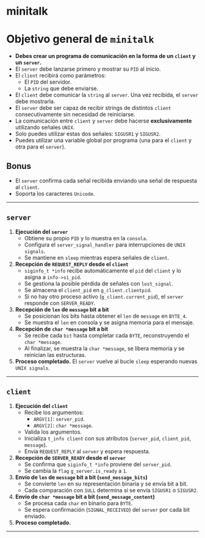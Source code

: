 # minitalk

# Objetivo general de `minitalk`

- **Debes crear un programa de comunicación en la forma de un `client` y un `server`.**
- El `server` debe lanzarse primero y mostrar su `PID` al inicio.
- El `client` recibirá como parámetros:
  - El `PID` del servidor.
  - La `string` que debe enviarse.
- El `client` debe comunicar la `string` al `server`. Una vez recibida, el `server` debe mostrarla.
- El `server` debe ser capaz de recibir strings de distintos `client` consecutivamente sin necesidad de reiniciarse.
- La comunicación entre `client` y `server` debe hacerse **exclusivamente** utilizando señales `UNIX`.
- Solo puedes utilizar estas dos señales: `SIGUSR1` y `SIGUSR2`.
- Puedes utilizar una variable global por programa (una para el `client` y otra para el `server`).

## **Bonus**

- El `server` confirma cada señal recibida enviando una señal de respuesta al `client`.
- Soporta los caracteres `Unicode`.

---

## **`server`**

1. **Ejecución del `server`**
    - Obtiene su propio `PID` y lo muestra en la `consola`.
    - Configura el `server_signal_handler` para interrupciones de `UNIX signals`.
    - Se mantiene en `sleep` mientras espera señales de `client`.
2. **Recepción de `REQUEST_REPLY` desde el `client`**
    - `siginfo_t *info` recibe automáticamente el `pid` del `client` y lo asigna a `info->si_pid`.
    - Se gestiona la posible pérdida de señales con `lost_signal`.
    - Se almacena el `client_pid` en `g_client.clientpid`.
    - Si no hay otro proceso activo (`g_client.current_pid`), el `server` responde con `SERVER_READY`.
3. **Recepción de `len` de `message` bit a bit**
    - Se posicionan los bits hasta obtener el `len` de `message` en `BYTE_4`.
    - Se muestra el `len` en consola y se asigna memoria para el mensaje.
4. **Recepción de `char *message` bit a bit**
    - Se recibe cada `bit` hasta completar cada `BYTE`, reconstruyendo el `char *message`.
    - Al finalizar, se muestra la `char *message`, se libera memoria y se reinician las estructuras.
5. **Proceso completado.** El `server` vuelve al bucle `sleep` esperando nuevas `UNIX signals`.

---

## **`client`**

1. **Ejecución del `client`**
    - Recibe los argumentos:
      - `ARGV[1]`: `server_pid`.
      - `ARGV[2]`: `char *message`.
    - Valida los argumentos.
    - Inicializa `t_info client` con sus atributos (`server_pid`, `client_pid`, `message`).
    - Envia `REQUEST_REPLY` al `server` y espera respuesta.
2. **Recepción de `SERVER_READY` desde el `server`**
    - Se confirma que `siginfo_t *info` proviene del `server_pid`.
    - Se cambia la `flag` `g_server.is_ready` a `1`.
3. **Envío de `len` de `message` bit a bit (`send_message_bits`)**
    - Se convierte `len` en su representación binaria y se envía bit a bit.
    - Cada comparación con `1ULL` determina si se envía `SIGUSR1` o `SIGUSR2`.
4. **Envío de `char *message` bit a bit (`send_message_content`)**
    - Se procesa cada `char` en binario para `BYTE`.
    - Se espera confirmación (`SIGNAL_RECEIVED`) del `server` por cada bit enviado.
5. **Proceso completado.**

---


